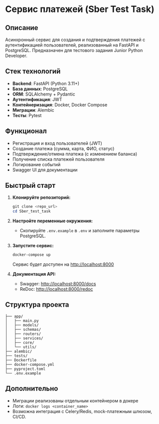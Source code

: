 # Сервис платежей (Sber Test Task)

## Описание

Асинхронный сервис для создания и подтверждения платежей с аутентификацией пользователей, реализованный на FastAPI и PostgreSQL. Предназначен для тестового задания Junior Python Developer.

## Стек технологий

- **Backend**: FastAPI (Python 3.11+)
- **База данных**: PostgreSQL
- **ORM**: SQLAlchemy + Pydantic
- **Аутентификация**: JWT
- **Контейнеризация**: Docker, Docker Compose
- **Миграции**: Alembic
- **Тесты**: Pytest

## Функционал

- Регистрация и вход пользователей (JWT)
- Создание платежа (сумма, карта, ФИО, статус)
- Подтверждение/отмена платежа (с изменением баланса)
- Получение списка платежей пользователя
- Логирование событий
- Swagger UI для документации

## Быстрый старт

1. **Клонируйте репозиторий:**
	```powershell
	git clone <repo_url>
	cd Sber_test_task
	```

2. **Настройте переменные окружения:**
	- Скопируйте `.env.example` в `.env` и заполните параметры PostgreSQL.

3. **Запустите сервис:**
	```powershell
	docker-compose up
	```
	Сервис будет доступен на [http://localhost:8000](http://localhost:8000)

4. **Документация API:**
	- Swagger: [http://localhost:8000/docs](http://localhost:8000/docs)
	- ReDoc: [http://localhost:8000/redoc](http://localhost:8000/redoc)

## Структура проекта

```
├── app/
│   ├── main.py
│   ├── models/
│   ├── schemas/
│   ├── routers/
│   ├── services/
│   ├── core/
│   └── utils/
├── alembic/
├── tests/
├── Dockerfile
├── docker-compose.yml
├── pyproject.toml
└── .env.example
```

## Дополнительно

- Миграции реализованы отдельным контейнером в докере
- Логи: `docker logs <container_name>`
- Возможна интеграция с Celery/Redis, mock-платежным шлюзом, CI/CD.

